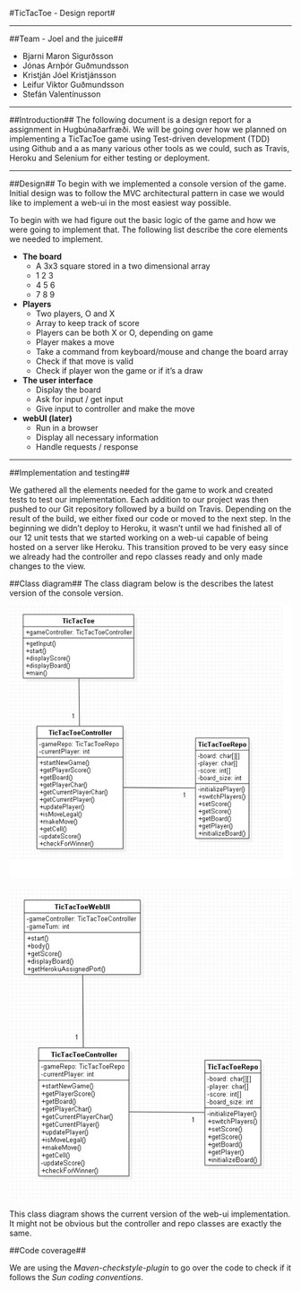 #TicTacToe - Design report#

----------

##Team - Joel and the juice##

* Bjarni Maron Sigurðsson
* Jónas Arnþór Guðmundsson
* Kristján Jóel Kristjánsson
* Leifur Viktor Guðmundsson
* Stefán Valentínusson


----------

##Introduction##
The following document is a design report for a assignment in Hugbúnaðarfræði. We will be going over how we planned on implementing a TicTacToe game using Test-driven development (TDD)  using Github and a as many various other tools as we could, such as Travis, Heroku and Selenium for either testing or deployment.

----------

##Design##
To begin with we implemented a console version of the game. Initial design was to follow the MVC architectural pattern in case we would like to implement a web-ui in the most easiest way possible.

To begin with we had figure out the basic logic of the game and how we were going to implement that. The following list describe the core elements we needed to implement.


* **The board**
	* A 3x3 square stored in a two dimensional array
	* 1 2 3
    * 4 5 6
    * 7 8 9
* **Players**
	* Two players, O and X
	* Array to keep track of score
	* Players can be both X or O, depending on game
	* Player makes a move
	* Take a command from keyboard/mouse and change the board array
	* Check if that move is valid
	* Check if player won the game or if it’s a draw
* **The user interface**
	* Display the board
	* Ask for input / get input
	* Give input to controller and make the move
* **webUI (later)**
	* Run in a browser
	* Display all necessary information
	* Handle requests / response

----------

##Implementation and testing##

We gathered all the elements needed for the game to work and created tests to test our implementation. Each addition to our project was then pushed to our Git repository followed by a build on Travis. Depending on the result of the build, we either fixed our code or moved to the next step. In the beginning we didn’t deploy to Heroku, it wasn’t until we had finished all of our 12 unit tests that we started working on a web-ui capable of being hosted on a server like Heroku. This transition proved to be very easy since we already had the controller and repo classes ready and only made changes to the view. 















##Class diagram##
The class diagram below is the describes the latest version of the console version. 

![diagram1](https://raw.githubusercontent.com/JoelandtheJuice/TicTacToe/master/docs/diagram1.png)

![diagram2](https://raw.githubusercontent.com/JoelandtheJuice/TicTacToe/master/docs/diagram2.PNG)

This class diagram shows the current version of the web-ui implementation. It might not be obvious but the controller and repo classes are exactly the same. 

##Code coverage##

We are using the *Maven-checkstyle-plugin* to go over the code to check if it follows the *Sun coding conventions*.


